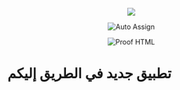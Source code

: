 <center>
  
![](https://api.checklyhq.com/v1/badges/checks/719ab5a2-fd42-44fb-a250-5036661d17af?style=flat&theme=dark&responseTime=true)

![Auto Assign](https://github.com/Tayet3/demo-repository/actions/workflows/auto-assign.yml/badge.svg)

![Proof HTML](https://github.com/Tayet3/demo-repository/actions/workflows/proof-html.yml/badge.svg)

</center>

# تطبيق جديد في الطريق إليكم
